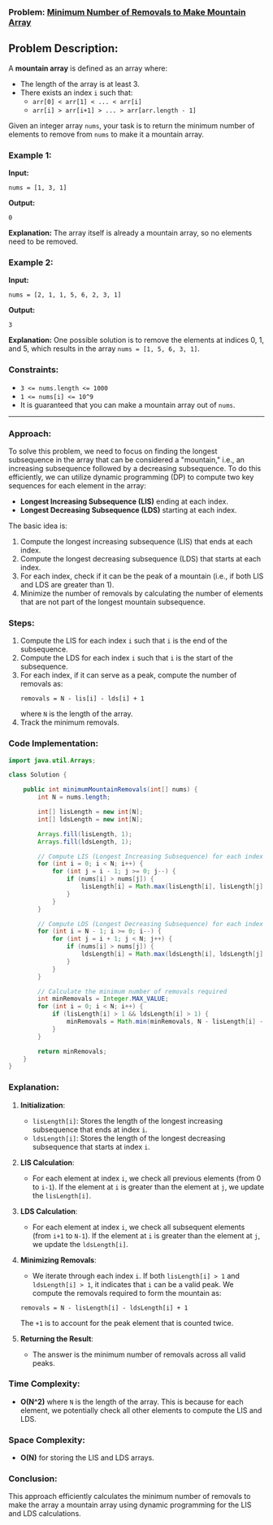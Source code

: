 ### Problem: [Minimum Number of Removals to Make Mountain Array](https://leetcode.com/problems/minimum-number-of-removals-to-make-mountain-array/description/?envType=daily-question&envId=2024-10-30)

## Problem Description:

A **mountain array** is defined as an array where:
- The length of the array is at least 3.
- There exists an index `i` such that:
  - `arr[0] < arr[1] < ... < arr[i]`
  - `arr[i] > arr[i+1] > ... > arr[arr.length - 1]`

Given an integer array `nums`, your task is to return the minimum number of elements to remove from `nums` to make it a mountain array.

### Example 1:
**Input:**
```
nums = [1, 3, 1]
```
**Output:**
```
0
```

**Explanation:**
The array itself is already a mountain array, so no elements need to be removed.

### Example 2:
**Input:**
```
nums = [2, 1, 1, 5, 6, 2, 3, 1]
```
**Output:**
```
3
```

**Explanation:**
One possible solution is to remove the elements at indices 0, 1, and 5, which results in the array `nums = [1, 5, 6, 3, 1]`.

### Constraints:
- `3 <= nums.length <= 1000`
- `1 <= nums[i] <= 10^9`
- It is guaranteed that you can make a mountain array out of `nums`.

---

### Approach:

To solve this problem, we need to focus on finding the longest subsequence in the array that can be considered a "mountain," i.e., an increasing subsequence followed by a decreasing subsequence. To do this efficiently, we can utilize dynamic programming (DP) to compute two key sequences for each element in the array:
- **Longest Increasing Subsequence (LIS)** ending at each index.
- **Longest Decreasing Subsequence (LDS)** starting at each index.

The basic idea is:
1. Compute the longest increasing subsequence (LIS) that ends at each index.
2. Compute the longest decreasing subsequence (LDS) that starts at each index.
3. For each index, check if it can be the peak of a mountain (i.e., if both LIS and LDS are greater than 1).
4. Minimize the number of removals by calculating the number of elements that are not part of the longest mountain subsequence.

### Steps:
1. Compute the LIS for each index `i` such that `i` is the end of the subsequence.
2. Compute the LDS for each index `i` such that `i` is the start of the subsequence.
3. For each index, if it can serve as a peak, compute the number of removals as:
   ```
   removals = N - lis[i] - lds[i] + 1
   ```
   where `N` is the length of the array.
4. Track the minimum removals.

### Code Implementation:

```java
import java.util.Arrays;

class Solution {

    public int minimumMountainRemovals(int[] nums) {
        int N = nums.length;

        int[] lisLength = new int[N];
        int[] ldsLength = new int[N];

        Arrays.fill(lisLength, 1);
        Arrays.fill(ldsLength, 1);

        // Compute LIS (Longest Increasing Subsequence) for each index
        for (int i = 0; i < N; i++) {
            for (int j = i - 1; j >= 0; j--) {
                if (nums[i] > nums[j]) {
                    lisLength[i] = Math.max(lisLength[i], lisLength[j] + 1);
                }
            }
        }

        // Compute LDS (Longest Decreasing Subsequence) for each index
        for (int i = N - 1; i >= 0; i--) {
            for (int j = i + 1; j < N; j++) {
                if (nums[i] > nums[j]) {
                    ldsLength[i] = Math.max(ldsLength[i], ldsLength[j] + 1);
                }
            }
        }

        // Calculate the minimum number of removals required
        int minRemovals = Integer.MAX_VALUE;
        for (int i = 0; i < N; i++) {
            if (lisLength[i] > 1 && ldsLength[i] > 1) {
                minRemovals = Math.min(minRemovals, N - lisLength[i] - ldsLength[i] + 1);
            }
        }

        return minRemovals;
    }
}
```

### Explanation:

1. **Initialization**:
   - `lisLength[i]`: Stores the length of the longest increasing subsequence that ends at index `i`.
   - `ldsLength[i]`: Stores the length of the longest decreasing subsequence that starts at index `i`.

2. **LIS Calculation**:
   - For each element at index `i`, we check all previous elements (from 0 to `i-1`). If the element at `i` is greater than the element at `j`, we update the `lisLength[i]`.

3. **LDS Calculation**:
   - For each element at index `i`, we check all subsequent elements (from `i+1` to `N-1`). If the element at `i` is greater than the element at `j`, we update the `ldsLength[i]`.

4. **Minimizing Removals**:
   - We iterate through each index `i`. If both `lisLength[i] > 1` and `ldsLength[i] > 1`, it indicates that `i` can be a valid peak. We compute the removals required to form the mountain as:
   ```
   removals = N - lisLength[i] - ldsLength[i] + 1
   ```
   The `+1` is to account for the peak element that is counted twice.

5. **Returning the Result**:
   - The answer is the minimum number of removals across all valid peaks.

### Time Complexity:
- **O(N^2)** where `N` is the length of the array. This is because for each element, we potentially check all other elements to compute the LIS and LDS.

### Space Complexity:
- **O(N)** for storing the LIS and LDS arrays.

### Conclusion:
This approach efficiently calculates the minimum number of removals to make the array a mountain array using dynamic programming for the LIS and LDS calculations.
